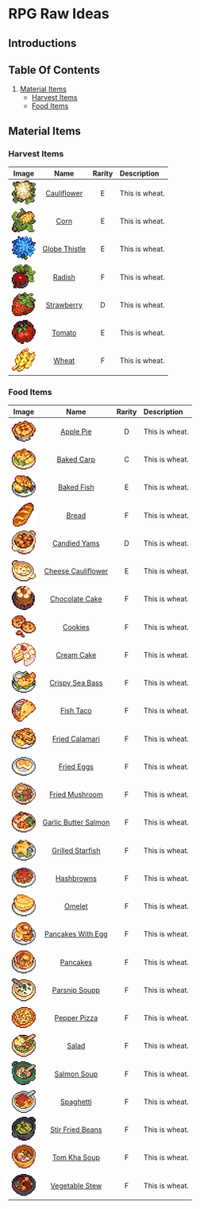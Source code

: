 # RPG Raw Ideas

## Introductions

## Table Of Contents
1. <a href="#material-items">Material Items</a>
    * <a href="#harvest-items">Harvest Items</a>
    * <a href="#cauliflower">Food Items</a>

## Material Items
<a id="cauliflower"> </a>
### Harvest Items

| Image                                                            | Name                                                    | Rarity | Description    |
| :--------------------------------------------------------------: | :-----------------------------------------------------: | :----: |:-------------- |
| <img src="../Items-Images/Harvest-Items/Cauliflower.png">        | [Cauliflower](./Harvest-Items-Codes/Cauliflower.md)     | E      | This is wheat. |
| <img src="../Items-Images/Harvest-Items/Corn.png">               | [Corn](./Harvest-Items-Codes/Corn.md)                   | E      | This is wheat. |
| <img src="../Items-Images//Harvest-Items/Globe-Thistle.png">     | [Globe Thistle](./Harvest-Items-Codes/Globe-Thistle.mg) | E      | This is wheat. |
| <img src="../Items-Images//Harvest-Items/Radish.png">            | [Radish](./Harvest-Items-Codes/Radish.md)               | F      | This is wheat. |
| <img src="../Items-Images//Harvest-Items/Strawberry.png">        | [Strawberry](./Harvest-Items.md/#strawberry)            | D      | This is wheat. |
| <img src="../Items-Images//Harvest-Items/Tomato.png">            | [Tomato](./Harvest-Items-Codes/Tomato.md)               | E      | This is wheat. |
| <img src="../Items-Images//Harvest-Items/Wheat.png">             | [Wheat](./Harvest-Items-Codes/Wheat.md)                 | F      | This is wheat. |

### Food Items

| Image                                                                | Name                                                              | Rarity | Description    |
| :------------------------------------------------------------------: | :---------------------------------------------------------------: | :----: |:-------------- |
| <img src="../Items-Images//Food-Items/Apple-Pie.png">                | [Apple Pie](./Food-Items.md/#apple-pie)                           | D      | This is wheat. |
| <img src="../Items-Images//Food-Items/Baked-Carp.png">               | [Baked Carp](./Food-Items.md/#baked-carp)                         | C      | This is wheat. |
| <img src="../Items-Images//Food-Items/Baked-Fish.png">               | [Baked Fish](./Food-Items.md/#baked-fish)                         | E      | This is wheat. |
| <img src="../Items-Images//Food-Items/Bread.png">                    | [Bread](./Food-Items.md/#bread)                                   | F      | This is wheat. |
| <img src="../Items-Images//Food-Items/Candied-Yams.png">             | [Candied Yams](./Food-Items.md/#candied-yams)                     | D      | This is wheat. |
| <img src="../Items-Images//Food-Items/Cheese-Cauliflower.png">       | [Cheese Cauliflower](./Food-Items.md/#cheese-cauliflower)         | E      | This is wheat. |
| <img src="../Items-Images//Food-Items/Chocolate-Cake.png">           | [Chocolate Cake](./Food-Items.md/#chocolate-cake)                 | F      | This is wheat. |
| <img src="../Items-Images//Food-Items/Cookies.png">                  | [Cookies](./Food-Items.md/#cookies)                               | F      | This is wheat. |
| <img src="../Items-Images//Food-Items/Cream-Cake.png">               | [Cream Cake](./Food-Items.md/#cream-cake)                         | F      | This is wheat. |
| <img src="../Items-Images//Food-Items/Crispy-Sea-Bass.png">          | [Crispy Sea Bass](./Food-Items.md/#crispy-sea-bass)               | F      | This is wheat. |
| <img src="../Items-Images//Food-Items/Fish-Taco.png">                | [Fish Taco](./Food-Items.md/#fish-taco)                           | F      | This is wheat. |
| <img src="../Items-Images//Food-Items/Fried-Calamari.png">           | [Fried Calamari](./Food-Items.md/#fried-calamari)                 | F      | This is wheat. |
| <img src="../Items-Images//Food-Items/Fried-Eggs.png">               | [Fried Eggs](./Food-Items.md/#fried-eggs)                         | F      | This is wheat. |
| <img src="../Items-Images//Food-Items/Fried-Mushroom.png">           | [Fried Mushroom](./Food-Items.md/#fried-mushroom)                 | F      | This is wheat. |
| <img src="../Items-Images//Food-Items/Garlic-Butter-Salmon.png">     | [Garlic Butter Salmon](./Food-Items.md/#gerlic-butter-salmon)     | F      | This is wheat. |
| <img src="../Items-Images//Food-Items/Grilled-Starfish.png">         | [Grilled Starfish](./Food-Items.md/#grilled-starfish)             | F      | This is wheat. |
| <img src="../Items-Images//Food-Items/Hashbrowns.png">               | [Hashbrowns](./Food-Items.md/#hashbrowns)                         | F      | This is wheat. |
| <img src="../Items-Images//Food-Items/Omelet.png">                   | [Omelet](./Food-Items.md/#omelet)                                 | F      | This is wheat. |
| <img src="../Items-Images//Food-Items/Pancakes-With-Egg.png">        | [Pancakes With Egg](./Food-Items.md/#pancakes-with-egg)           | F      | This is wheat. |
| <img src="../Items-Images//Food-Items/Pancakes.png">                 | [Pancakes](./Food-Items.md/#pancakes)                             | F      | This is wheat. |
| <img src="../Items-Images//Food-Items/Parsnip-Soup.png">             | [Parsnip Soupp](./Food-Items.md/#parsnip-soup)                    | F      | This is wheat. |
| <img src="../Items-Images//Food-Items/Pepper-Pizza.png">             | [Pepper Pizza](./Food-Items.md/#pepper-pizza)                     | F      | This is wheat. |
| <img src="../Items-Images//Food-Items/Salad.png">                    | [Salad](./Food-Items.md/#salad)                                   | F      | This is wheat. |
| <img src="../Items-Images//Food-Items/Salmon-Soup.png">              | [Salmon Soup](./Food-Items.md/#salmon-soup)                       | F      | This is wheat. |
| <img src="../Items-Images//Food-Items/Spaghetti.png">                | [Spaghetti](./Food-Items.md/#spaghetti)                           | F      | This is wheat. |
| <img src="../Items-Images//Food-Items/Stir-Fried-Beans.png">         | [Stir Fried Beans](./Food-Items.md/#stir-fried-beans)             | F      | This is wheat. |
| <img src="../Items-Images//Food-Items/Tom-Kha-Soup.png">             | [Tom Kha Soup](./Food-Items.md/#tom-kha-soup)                     | F      | This is wheat. |
| <img src="../Items-Images//Food-Items/Vegetable-Stew.png">           | [Vegetable Stew](./Food-Items.md/#vegetable-stew)                 | F      | This is wheat. |
